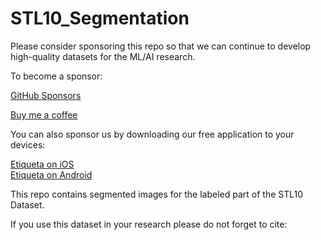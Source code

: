 # STL10_Segmentation

Please consider sponsoring this repo so that we can continue to develop high-quality datasets for the ML/AI research.

To become a sponsor:

[GitHub Sponsors](https://github.com/sponsors/semihyagli)

[Buy me a coffee](https://buymeacoffee.com/semihyagli)

You can also sponsor us by downloading our free application to your devices:

[Etiqueta on iOS](https://apps.apple.com/us/app/etiqueta/id6504646776) <br/>
[Etiqueta on Android](https://play.google.com/store/apps/details?id=com.aidatalabel.etiqueta) <br/>


This repo contains segmented images for the labeled part of the STL10 Dataset. 

If you use this dataset in your research please do not forget to cite:
